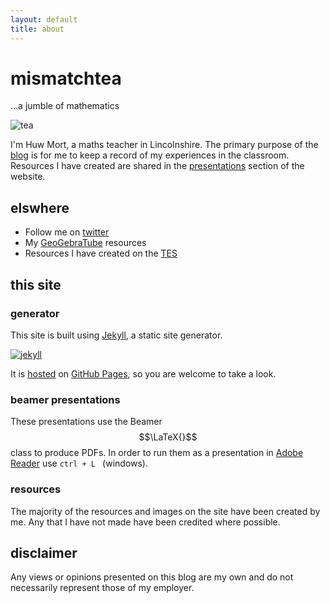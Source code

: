 ```yaml
---
layout: default
title: about
---
```


# mismatchtea
<p>...a jumble of mathematics</p>

![tea][tea]

I'm Huw Mort, a maths teacher in Lincolnshire. The primary purpose of the [blog][blog] is for me to keep a record of my experiences in the classroom. Resources I have created are shared in the [presentations][presentations] section of the website.

## elswhere

* Follow me on [twitter][twitter]
* My [GeoGebraTube][geogebratube] resources
* Resources I have created on the [TES][tes]

## this site

### generator
This site is built using [Jekyll][jekyll], a static site generator.

[![jekyll][jekyllimage]][jekyll]

It is [hosted][hosted] on [GitHub Pages][pages], so you are welcome to take a look.

### beamer presentations
These presentations use the Beamer $$\LaTeX{}$$ class to produce PDFs. In order to run them as a presentation in [Adobe Reader][reader] use ```ctrl + L ``` (windows).

### resources
The majority of the resources and images on the site have been created by me. Any that I have not made have been credited where possible.

## disclaimer
Any views or opinions presented on this blog are my own and do not necessarily represent those of my employer.

[tea]: {{site.postAssets}}/about/tea.svg
[twitter]: https://twitter.com/mismatchtea
[geogebratube]: http://www.geogebratube.org/user/profile/id/659/p/materials
[tes]: https://www.tes.co.uk/mypublicprofile.aspx?uc=734854&profileTab=resources
[jekyll]: http://jekyllrb.com/
[jekyllimage]: {{site.postAssets}}/about/jekyll.png
[reader]: http://get.adobe.com/uk/reader/
[presentations]: /presentations
[blog]: /
[hosted]: https://github.com/mismatchtea/mismatchtea.github.io
[pages]:  https://pages.github.com